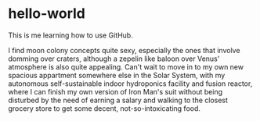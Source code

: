 # hello-world
This is me learning how to use GitHub.

I find moon colony concepts quite sexy, especially the ones that involve domming over craters, although a zepelin like baloon over Venus' atmosphere is also quite appealing.
Can't wait to move in to my own new spacious appartment somewhere else in the Solar System, with my autonomous self-sustainable indoor hydroponics facility and fusion reactor, where I can finish my own version of Iron Man's suit without being disturbed by the need of earning a salary and walking to the closest grocery store to get some decent, not-so-intoxicating food.

